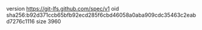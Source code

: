 version https://git-lfs.github.com/spec/v1
oid sha256:b92d371ccb65bfb92ecd285f6cbd46058a0aba909cdc35463c2eabd7276c1116
size 3960

